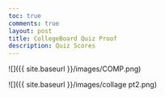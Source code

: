 ```yaml
---
toc: true
comments: true
layout: post
title: CollegeBoard Quiz Proof
description: Quiz Scores
---
```



![]({{ site.baseurl }}/images/COMP.png)


![]({{ site.baseurl }}/images/collage pt2.png)

